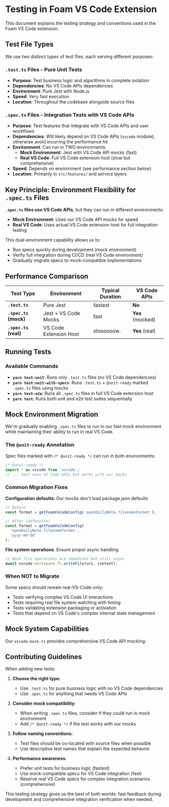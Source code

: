 # Testing in Foam VS Code Extension

This document explains the testing strategy and conventions used in the Foam VS Code extension.

## Test File Types

We use two distinct types of test files, each serving different purposes:

### `.test.ts` Files - Pure Unit Tests

- **Purpose**: Test business logic and algorithms in complete isolation
- **Dependencies**: No VS Code APIs dependencies
- **Environment**: Pure Jest with Node.js
- **Speed**: Very fast execution
- **Location**: Throughout the codebase alongside source files

### `.spec.ts` Files - Integration Tests with VS Code APIs

- **Purpose**: Test features that integrate with VS Code APIs and user workflows
- **Dependencies**: Will likely depend on VS Code APIs (`vscode` module), otherwise avoid incurring the performance hit
- **Environment**: Can run in TWO environments:
  - **Mock Environment**: Jest with VS Code API mocks (fast)
  - **Real VS Code**: Full VS Code extension host (slow but comprehensive)
- **Speed**: Depends on environment (see performance section below)
- **Location**: Primarily in `src/features/` and service layers

## Key Principle: Environment Flexibility for `.spec.ts` Files

**`.spec.ts` files use VS Code APIs**, but they can run in different environments:

- **Mock Environment**: Uses our VS Code API mocks for speed
- **Real VS Code**: Uses actual VS Code extension host for full integration testing

This dual-environment capability allows us to:

- Run specs quickly during development (mock environment)
- Verify full integration during CI/CD (real VS Code environment)
- Gradually migrate specs to mock-compatible implementations

## Performance Comparison

| Test Type             | Environment            | Typical Duration | VS Code APIs     |
| --------------------- | ---------------------- | ---------------- | ---------------- |
| **`.test.ts`**        | Pure Jest              | fastest          | **No**           |
| **`.spec.ts` (mock)** | Jest + VS Code Mocks   | fast             | **Yes** (mocked) |
| **`.spec.ts` (real)** | VS Code Extension Host | sloooooow.       | **Yes** (real)   |

## Running Tests

### Available Commands

- **`yarn test:unit`**: Runs only `.test.ts` files (no VS Code dependencies)
- **`yarn test:unit-with-specs`**: Runs `.test.ts` + `@unit-ready` marked `.spec.ts` files using mocks
- **`yarn test:e2e`**: Runs all `.spec.ts` files in full VS Code extension host
- **`yarn test`**: Runs both unit and e2e test suites sequentially

## Mock Environment Migration

We're gradually enabling `.spec.ts` files to run in our fast mock environment while maintaining their ability to run in real VS Code.

### The `@unit-ready` Annotation

Spec files marked with `/* @unit-ready */` can run in both environments:

```typescript
/* @unit-ready */
import * as vscode from 'vscode';
// ... test uses VS Code APIs but works with our mocks
```

### Common Migration Fixes

**Configuration defaults**: Our mocks don't load package.json defaults

```typescript
// Before
const format = getFoamVsCodeConfig('openDailyNote.filenameFormat');

// After (defensive)
const format = getFoamVsCodeConfig(
  'openDailyNote.filenameFormat',
  'yyyy-mm-dd'
);
```

**File system operations**: Ensure proper async handling

```typescript
// Mock file operations are immediate but still async
await vscode.workspace.fs.writeFile(uri, content);
```

### When NOT to Migrate

Some specs should remain real-VS-Code-only:

- Tests verifying complex VS Code UI interactions
- Tests requiring real file system watching with timing
- Tests validating extension packaging or activation
- Tests that depend on VS Code's complex internal state management

## Mock System Capabilities

Our `vscode-mock.ts` provides comprehensive VS Code API mocking:

## Contributing Guidelines

When adding new tests:

1. **Choose the right type**:

   - Use `.test.ts` for pure business logic with no VS Code dependencies
   - Use `.spec.ts` for anything that needs VS Code APIs

2. **Consider mock compatibility**:

   - When writing `.spec.ts` files, consider if they could run in mock environment
   - Add `/* @unit-ready */` if the test works with our mocks

3. **Follow naming conventions**:

   - Test files should be co-located with source files when possible
   - Use descriptive test names that explain the expected behavior

4. **Performance awareness**:
   - Prefer unit tests for business logic (fastest)
   - Use mock-compatible specs for VS Code integration (fast)
   - Reserve real VS Code specs for complex integration scenarios (comprehensive)

This testing strategy gives us the best of both worlds: fast feedback during development and comprehensive integration verification when needed.
